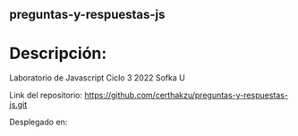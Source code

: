 ## preguntas-y-respuestas-js

# Descripción:

Laboratorio de Javascript Ciclo 3 2022 Sofka U

Link del repositorio: https://github.com/certhakzu/preguntas-y-respuestas-js.git

Desplegado en: 
